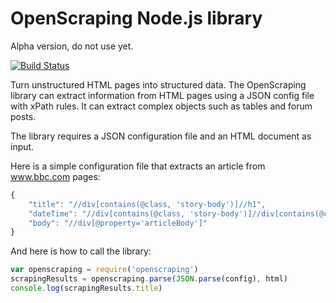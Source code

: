 # OpenScraping Node.js library

Alpha version, do not use yet.

[![Build Status](https://travis-ci.org/zmarty/openscraping-lib-nodejs.svg?branch=master)](https://travis-ci.org/zmarty/openscraping-lib-nodejs)

Turn unstructured HTML pages into structured data. The OpenScraping library can extract information from HTML pages using a JSON config file with xPath rules. It can extract complex objects such as tables and forum posts.

The library requires a JSON configuration file and an HTML document as input.

Here is a simple configuration file that extracts an article from www.bbc.com pages:
```javascript
{
	"title": "//div[contains(@class, 'story-body')]//h1",
	"dateTime": "//div[contains(@class, 'story-body')]//div[contains(@class, 'date')]",
	"body": "//div[@property='articleBody']"
}
```

And here is how to call the library:
```javascript
var openscraping = require('openscraping')
scrapingResults = openscraping.parse(JSON.parse(config), html)
console.log(scrapingResults.title)
```
